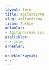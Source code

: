 ```yaml
---
layout: term
title: ağılandırma
slug: agilandirma
lisan: Türkçe
anlamlar:
- Ağılandırmak işi
ozellikler:
- - isim
ornekler:
- - ''
orneklerkaynak:
- - ''
---
```

